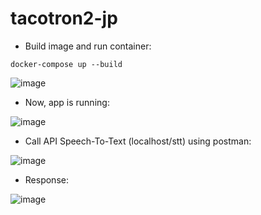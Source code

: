# tacotron2-jp




- Build image and run container:
```
docker-compose up --build
```

![image](https://user-images.githubusercontent.com/96175229/220067668-4a18d28c-2758-4e65-9379-8bb0f29a538f.png)

- Now, app is running:

![image](https://user-images.githubusercontent.com/96175229/220068153-209827a2-a701-4fed-8c49-1a772ded9936.png)

- Call API Speech-To-Text (localhost/stt) using postman:

![image](https://user-images.githubusercontent.com/96175229/220069276-cad43157-d202-42b3-9c04-2746ca90e74c.png)

- Response:

![image](https://user-images.githubusercontent.com/96175229/220071957-30dfbb36-0b1a-485d-9834-a4898b600688.png)